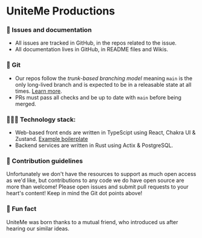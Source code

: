 # UniteMe Productions

### 🚨 Issues and documentation
- All issues are tracked in GitHub, in the repos related to the issue.
- All documentation lives in GitHub, in README files and Wikis.

### 🌱 Git
- Our repos follow the _trunk-based branching model_ meaning `main` is the only long-lived branch and is expected to be in a releasable state at all times. [Learn more](https://www.atlassian.com/continuous-delivery/continuous-integration/trunk-based-development).
- PRs must pass all checks and be up to date with `main` before being merged.

### 🧑🏽‍💻 Technology stack:
- Web-based front ends are written in TypeScipt using React, Chakra UI & Zustand. [Example boilerplate](https://github.com/tobyscott25/react-chakra-zustand-boiletplate)
- Backend services are written in Rust using Actix & PostgreSQL.

### 🌈 Contribution guidelines
Unfortunately we don't have the resources to support as much open access as we'd like, but contributions to any code we do have open source are more than welcome!
Please open issues and submit pull requests to your heart's content! Keep in mind the Git dot points above!

### 🍿 Fun fact
UniteMe was born thanks to a mutual friend, who introduced us after hearing our similar ideas.

